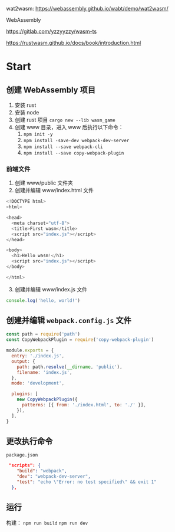 wat2wasm: https://webassembly.github.io/wabt/demo/wat2wasm/

WebAssembly

https://gitlab.com/yzzyyzzy/wasm-ts

https://rustwasm.github.io/docs/book/introduction.html

# Start

## 创建 WebAssembly 项目

1. 安装 rust
2. 安装 node
3. 创建 rust 项目 `cargo new --lib wasm_game`
4. 创建 www 目录，进入 www 后执行以下命令：
   1. `npm init -y`
   2. `npm install -save-dev webpack-dev-server`
   3. `npm install --save webpack-cli`
   4. `npm install --save copy-webpack-plugin`

### 前端文件

1. 创建 www/public 文件夹
2. 创建并编辑 www/index.html 文件

```js
<!DOCTYPE html>
<html>

<head>
  <meta charset="utf-8">
  <title>First wasm</title>
  <script src="index.js"></script>
</head>

<body>
  <h1>Hello wasm!</h1>
  <script src="index.js"></script>
</body>

</html>
```

3. 创建并编辑 www/index.js 文件

```js
console.log('hello, world!')
```

## 创建并编辑 `webpack.config.js` 文件

```js
const path = require('path')
const CopyWebpackPlugin = require('copy-webpack-plugin')

module.exports = {
  entry: './index.js',
  output: {
    path: path.resolve(__dirname, 'public'),
    filename: 'index.js',
  },
  mode: 'development',

  plugins: [
    new CopyWebpackPlugin({
      patterns: [{ from: './index.html', to: './' }],
    }),
  ],
}
```

## 更改执行命令

`package.json`

```json
 "scripts": {
    "build": "webpack",
    "dev": "webpack-dev-server",
    "test": "echo \"Error: no test specified\" && exit 1"
  },
```

## 运行

构建： `npm run build`
`npm run dev`
